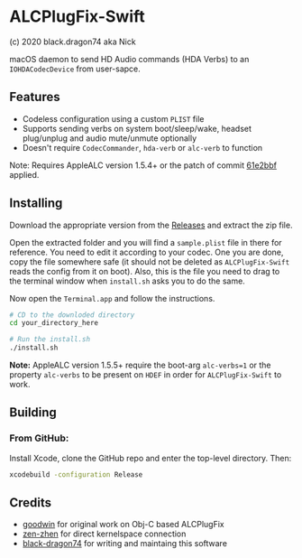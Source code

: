 # ALCPlugFix-Swift

(c) 2020 black.dragon74 aka Nick

macOS daemon to send HD Audio commands (HDA Verbs) to an `IOHDACodecDevice` from user-sapce.

## Features
- Codeless configuration using a custom `PLIST` file
- Supports sending verbs on system boot/sleep/wake, headset plug/unplug and audio mute/unmute optionally
- Doesn't require `CodecCommander`, `hda-verb` or `alc-verb` to function

Note: Requires AppleALC version 1.5.4+ or the patch of commit [61e2bbf](https://github.com/acidanthera/AppleALC/commit/61e2bbfe74bf1c12ebf770ed4a9776a04a7758f2) applied.

## Installing

Download the appropriate version from the [Releases](https://github.com/black-dragon74/ALCPlugFix-Swift/releases/) and extract the zip file.

Open the extracted folder and you will find a `sample.plist` file in there for reference. You need to edit it according to your codec. One you are done, copy the file somewhere safe (it should not be deleted as `ALCPlugFix-Swift` reads the config from it on boot). Also, this is the file you need to drag to the terminal window when `install.sh` asks you to do the same.

Now open the `Terminal.app` and follow the instructions.
```sh
# CD to the downloded directory
cd your_directory_here

# Run the install.sh
./install.sh
```
**Note:** AppleALC version 1.5.5+ require the boot-arg `alc-verbs=1` or the property `alc-verbs` to be present on `HDEF` in order for `ALCPlugFix-Swift` to work.

## Building

### From GitHub:

Install Xcode, clone the GitHub repo and enter the top-level directory.  Then:

```sh
xcodebuild -configuration Release
```

## Credits

- [goodwin](https://github.com/goodwin) for original work on Obj-C based ALCPlugFix
- [zen-zhen](https://github.com/zhen-zen) for direct kernelspace connection
- [black-dragon74](https://github.com/black-dragon74) for writing and maintaing this software

